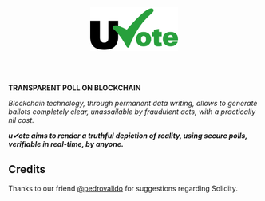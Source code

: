 <p align="center"><img src="\public\logotype\logotype-framesquare.svg" alt="logotype_centered" width='35%'></p>
<br/><br/>

**TRANSPARENT POLL ON BLOCKCHAIN**

_Blockchain technology, through permanent data writing, allows to generate ballots completely clear, unassailable by fraudulent acts, with a practically nil cost._

**_u✔ote aims to render a truthful depiction of reality, using secure polls, verifiable in real-time, by anyone._**

## Credits

Thanks to our friend [@pedrovalido](https://github.com/pedrovalido) for suggestions regarding Solidity.
